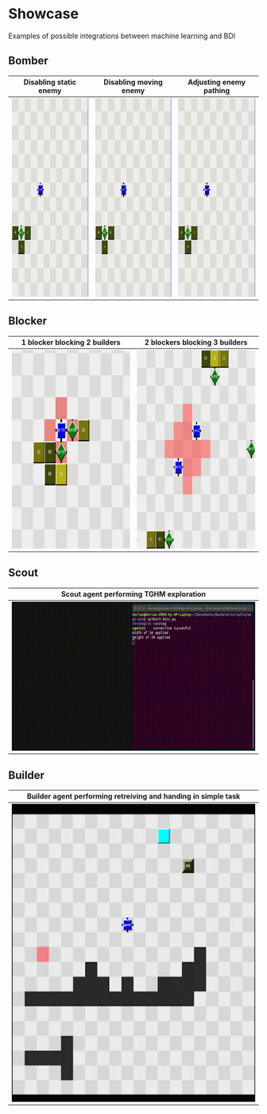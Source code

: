<!-- EXAMPLES -->
# Showcase
Examples of possible integrations between machine learning and BDI
## Bomber
| Disabling static enemy  | Disabling moving enemy | Adjusting enemy pathing
| ------------- | ------------- |-------------
| <img src="examples/bomber/static-enemy-destroyed.gif" width="400" height="400" />  | <img src="examples/bomber/enemy-destroyed.gif" width="400" height="400" />  | <img src="examples/bomber/enemy-adjust-path.gif" width="400" height="400" />


## Blocker
| 1 blocker blocking 2 builders  | 2 blockers blocking 3 builders 
| ------------- | ------------- 
| <img src="examples/blocker/1-blocker-2-builders.gif" width="600" height="400" />  | <img src="examples/blocker/2-blockers-3-builders.gif" width="600" height="400" />  


## Scout
| Scout agent performing TGHM exploration  |
| ------------- | 
| <img src="examples/scout/MAPC scout exploration.gif" width="600" height="300" />  |


## Builder
| Builder agent performing retreiving and handing in simple task  |
| ------------- | 
| <img src="examples/builder/builder_example.gif" width="600" height="600" />  |
